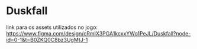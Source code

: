﻿# Duskfall

link para os assets utilizados no jogo: https://www.figma.com/design/cRmIX3PGA1kcxxYWo1PeJL/Duskfall?node-id=0-1&t=B0ZKQ0C8bz3UgMtJ-1
